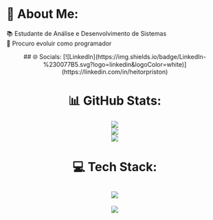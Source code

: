 # 💫 About Me:
📚 Estudante de Análise e Desenvolvimento de Sistemas<br>🌱 Procuro evoluir como programador

<div align="center">
## 🌐 Socials:
[![LinkedIn](https://img.shields.io/badge/LinkedIn-%230077B5.svg?logo=linkedin&logoColor=white)](https://linkedin.com/in/heitorpriston) 

# 📊 GitHub Stats:
![](https://github-readme-stats.vercel.app/api?username=heitorpriston&theme=darcula&hide_border=true&include_all_commits=false&count_private=false)<br/>
![](https://github-readme-streak-stats.herokuapp.com/?user=heitorpriston&theme=darcula&hide_border=true)<br/>
![](https://github-readme-stats.vercel.app/api/top-langs/?username=heitorpriston&theme=darcula&hide_border=true&include_all_commits=false&count_private=false&layout=compact)

# 💻 Tech Stack:
![](https://skillicons.dev/icons?i=python,django,flask)
---
[![](https://visitcount.itsvg.in/api?id=heitorpriston&icon=1&color=6)](https://visitcount.itsvg.in)

<!-- Proudly created with GPRM ( https://gprm.itsvg.in ) -->
